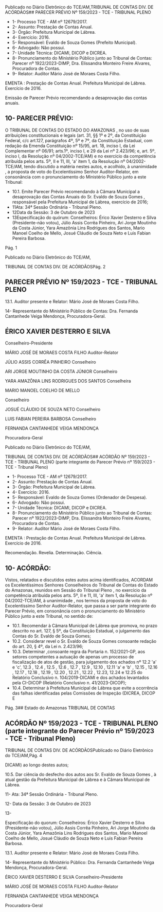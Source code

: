 Publicado  no  Diário  Eletrônico do TCE/AM,TRIBUNAL DE CONTAS DIV. DE ACÓRDÃOS## PARECER PRÉVIO Nº 159/2023 - TCE - TRIBUNAL PLENO

- 1- Processo TCE - AM nº 12679/2017.
- 2- Assunto: Prestação de Contas Anual.
- 3- Órgão: Prefeitura Municipal de Lábrea.
- 4- Exercício: 2016.
- 5- Responsável: Evaldo de Souza Gomes (Prefeito Municipal).
- 6- Advogado: Não possui.
- 7- Unidade Técnica: DICAMI, DICOP e DICREA.
- 8- Pronunciamento  do  Ministério  Público  junto  ao  Tribunal  de  Contas: Parecer  nº 1922/2023-DIMP, Dra. Elissandra Monteiro Freire Alvares, Procuradora de Contas.
- 9- Relator: Auditor Mário José de Moraes Costa Filho.

EMENTA :  Prestação  de  Contas  Anual.    Prefeitura Municipal de Lábrea.  Exercício de 2016.

Emissão de Parecer Prévio recomendando a desaprovação das contas anuais.

## 10-  PARECER PRÉVIO:

O  TRIBUNAL  DE  CONTAS  DO  ESTADO  DO  AMAZONAS ,  no  uso  de  suas atribuições  constitucionais  e  legais  (art.  31,  §§  1º  e  2º,  da  Constituição  Federal,  c/c art.127,  parágrafos  4º,  5º  e  7º,  da  Constituição  Estadual,  com  redação  da  Emenda Constituição nº 15/95, art. 18, inciso I, da Lei Complementar nº 06/91; arts.1º, inciso I, e 29  da  Lei  nº  2.423/96;  e,  art.  5º,  inciso  I,  da  Resolução  nº  04/2002-TCE/AM)  e  no exercício da competência atribuída pelos arts. 5º, II e 11, III, 'a' item 1, da Resolução nº 04/2002-TCE/AM, tendo discutido a matéria nestes autos, e acolhido, à unanimidade , a proposta  de  voto  do  Excelentíssimo  Senhor  Auditor-Relator, em  consonância com  o pronunciamento do Ministério Público junto a este Tribunal:

- 10.1. Emite Parecer Prévio recomendando à Câmara Municipal a desaprovação das Contas Anuais do Sr. Evaldo de Souza Gomes , responsável pela Prefeitura Municipal de Lábrea, exercício de 2016;
- 11Ata: 34ª Sessão Ordinária - Tribunal Pleno.
- 12Data da Sessão: 3 de Outubro de 2023
- 13Especificação do quórum: Conselheiros: Érico Xavier Desterro e Silva (Presidente-não  votou),  Júlio  Assis  Corrêa  Pinheiro,  Ari  Jorge  Moutinho  da  Costa Júnior,  Yara  Amazônia  Lins  Rodrigues  dos  Santos,  Mario  Manoel  Coelho  de  Mello, Josué Cláudio de Souza Neto e Luis Fabian Pereira Barbosa.

Pág. 1

Publicado  no  Diário  Eletrônico do TCE/AM,

TRIBUNAL DE CONTAS DIV. DE ACÓRDÃOSPág. 2

## PARECER PRÉVIO Nº 159/2023 - TCE - TRIBUNAL PLENO

13.1. Auditor presente e Relator: Mário José de Moraes Costa Filho.

14-  Representante do Ministério Público de Contas: Dra. Fernanda Cantanhede Veiga Mendonça, Procuradora-Geral.

## ÉRICO XAVIER DESTERRO E SILVA

Conselheiro-Presidente

MÁRIO JOSÉ DE MORAES COSTA FILHO Auditor-Relator

JÚLIO ASSIS CORRÊA PINHEIRO Conselheiro

ARI JORGE MOUTINHO DA COSTA JÚNIOR Conselheiro

YARA AMAZÔNIA LINS RODRIGUES DOS SANTOS Conselheira

MARIO MANOEL COELHO DE MELLO

Conselheiro

JOSUÉ CLÁUDIO DE SOUZA NETO Conselheiro

LUIS FABIAN PEREIRA BARBOSA Conselheiro

FERNANDA CANTANHEDE VEIGA MENDONÇA

Procuradora-Geral

Publicado  no  Diário  Eletrônico do TCE/AM,

TRIBUNAL DE CONTAS DIV. DE ACÓRDÃOS## ACÓRDÃO Nº 159/2023 - TCE - TRIBUNAL PLENO (parte integrante do Parecer Prévio nº 159/2023 - TCE - Tribunal Pleno)

- 1- Processo TCE - AM nº 12679/2017.
- 2- Assunto: Prestação de Contas Anual.
- 3- Órgão: Prefeitura Municipal de Lábrea.
- 4- Exercício: 2016.
- 5- Responsável: Evaldo de Souza Gomes (Ordenador de Despesa).
- 6- Advogado: Não possui.
- 7- Unidade Técnica: DICAMI, DICOP e DICREA.
- 8- Pronunciamento  do  Ministério  Público  junto  ao  Tribunal  de  Contas: Parecer  nº 1922/2023-DIMP, Dra. Elissandra Monteiro Freire Alvares, Procuradora de Contas.
- 9- Relator: Auditor Mário José de Moraes Costa Filho.

EMENTA :  Prestação  de  Contas  Anual.    Prefeitura Municipal de Lábrea. Exercício de 2016.

Recomendação. Revelia. Determinação. Ciência.

## 10-  ACÓRDÃO:

Vistos, relatados e discutidos estes autos acima identificados, ACORDAM os Excelentíssimos Senhores Conselheiros do Tribunal de Contas do Estado do Amazonas, reunidos em Sessão do Tribunal Pleno , no exercício da competência atribuída pelos arts. 5º, II e 11, III, 'a' item 1, da Resolução nº 04/2002-TCE/AM, à unanimidade , nos termos da  proposta  de  voto  do  Excelentíssimo  Senhor  Auditor-Relator,  que  passa  a  ser  parte integrante  do  Parecer  Prévio, em  consonância com  o  pronunciamento  do  Ministério Público junto a este Tribunal, no sentido de:

- 10.1. Recomendar à  Câmara  Municipal  de  Lábrea  que  promova,  no  prazo descrito no art. 127, § 5º, da Constituição Estadual, o julgamento das Contas do Sr. Evaldo de Souza Gomes;
- 10.2. Considerar revel o Sr. Evaldo de Souza Gomes consoante redação do art. 20, § 4º, da Lei n. 2.423/96;
- 10.3. Determinar ,consoante regra da Portaria n. 152/2021-GP, aos setores competentes  a  autuação  de  apenas  um  processo  de  fiscalização  de atos  de  gestão,  para  julgamento  dos  achados  nº  12.2  'a'  e  'c',  12.3  , 12.4 , 12.5 , 12.6 , 12.7 , 12.9 , 12.10 , 12.11 'a' e 'b' , 12.15 , 12.16 , 12.17 , 12.18 , 12.19 , 12.20 , 12.21 , 12.22 , 12.23, 12.24 e 12.25 do Relatório  Conclusivo  n.  104/2019-DICAMI  e  dos  achados  levantados pela CI-DICOP (Relatório Conclusivo n. 41/2023-DICOP);
- 10.4. Determinar à Prefeitura Municipal de Lábrea que evite a ocorrência das falhas  identificadas  pelas  Comissões  de  Inspeção  (DICREA,  DICOP  E

Pág. 3## Estado do Amazonas TRIBUNAL DE CONTAS

## ACÓRDÃO Nº 159/2023 - TCE - TRIBUNAL PLENO (parte integrante do Parecer Prévio nº 159/2023 - TCE - Tribunal Pleno)

TRIBUNAL DE CONTAS DIV. DE ACÓRDÃOSPublicado  no  Diário  Eletrônico do TCE/AM,Pág. 4

DICAMI) ao longo destes autos;

10.5. Dar ciência do desfecho dos autos aos Sr. Evaldo de Souza Gomes , à atual gestão da Prefeitura Municipal de Lábrea e à Câmara Municipal de Lábrea.

11- Ata: 34ª Sessão Ordinária - Tribunal Pleno.

12- Data da Sessão: 3 de Outubro de 2023

13-

Especificação do quorum: Conselheiros: Érico Xavier Desterro e Silva (Presidente-não  votou),  Júlio  Assis  Corrêa  Pinheiro,  Ari  Jorge  Moutinho  da  Costa Júnior,  Yara  Amazônia  Lins  Rodrigues  dos  Santos,  Mario  Manoel  Coelho  de  Mello, Josué Cláudio de Souza Neto e Luis Fabian Pereira Barbosa.

13.1. Auditor presente e Relator: Mário José de Moraes Costa Filho.

14-  Representante do Ministério Público: Dra. Fernanda Cantanhede Veiga Mendonça, Procuradora-Geral.

ÉRICO XAVIER DESTERRO E SILVA Conselheiro-Presidente

MÁRIO JOSÉ DE MORAES COSTA FILHO Auditor-Relator

FERNANDA CANTANHEDE VEIGA MENDONÇA

Procuradora-Geral
